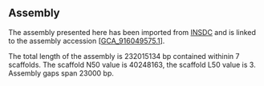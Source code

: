 **Assembly**
--------

The assembly presented here has been imported from [INSDC](http://www.insdc.org) and is linked to the assembly accession [[GCA\_916049575.1](http://www.ebi.ac.uk/ena/data/view/GCA_916049575.1)].

The total length of the assembly is 232015134 bp contained withinin 7 scaffolds.
The scaffold N50 value is 40248163, the scaffold L50 value is 3.
Assembly gaps span 23000 bp.